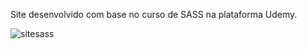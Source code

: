 Site desenvolvido com base no curso de SASS na plataforma Udemy.

![sitesass](https://user-images.githubusercontent.com/18532618/120872175-4639bf80-c574-11eb-99a2-856f84176176.png)
